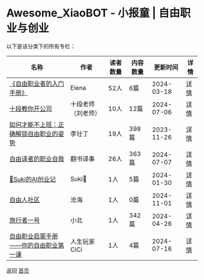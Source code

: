 # Awesome_XiaoBOT - 小报童 | 自由职业与创业

以下是该分类下的所有专栏：

| 名称 | 作者 | 读者数量 | 内容数量 | 更新时间 | 详情 |
|------|------|----------|----------|----------|------|
| [《自由职业者的入门手册》](https://xiaobot.net/p/freelancer?refer=0b133df9-27dc-423b-8101-639049001c13) | Elena | 52人 | 6篇 |  2024-03-18 | [详情](../data/freelancer.md) |
| [十段教你开公司](https://xiaobot.net/p/hendydcxy?refer=0b133df9-27dc-423b-8101-639049001c13) | 十段老师（刘老师） | 10人 | 12篇 |  2024-07-06 | [详情](../data/hendydcxy.md) |
| [如何才能不上班：正确解锁自由职业的姿势](https://xiaobot.net/p/lizhuangding?refer=0b133df9-27dc-423b-8101-639049001c13) | 李壮丁 | 19人 | 398篇 |  2023-11-26 | [详情](../data/lizhuangding.md) |
| [自由译者的职业自救](https://xiaobot.net/p/TranslatorStory?refer=0b133df9-27dc-423b-8101-639049001c13) | 翻书译事 | 26人 | 363篇 |  2024-07-07 | [详情](../data/TranslatorStory.md) |
| [📖Suki的AI创业记](https://xiaobot.net/p/sukiaiblog?refer=0b133df9-27dc-423b-8101-639049001c13) | Suki🐤 | 1人 | 5篇 |  2024-01-30 | [详情](../data/sukiaiblog.md) |
| [自由人社区](https://xiaobot.net/p/free666?refer=0b133df9-27dc-423b-8101-639049001c13) | 沧海 | 1人 | 0篇 |  2024-11-01 | [详情](../data/free666.md) |
| [旅行者一号](https://xiaobot.net/p/Voyager1?refer=0b133df9-27dc-423b-8101-639049001c13) | 小北 | 1人 | 342篇 |  2024-04-26 | [详情](../data/Voyager1.md) |
| [自由职业启蒙手册——你的自由职业第一课](https://xiaobot.net/p/freelancerHB?refer=0b133df9-27dc-423b-8101-639049001c13) | 人生玩家CiCi | 1人 | 4篇 |  2024-07-16 | [详情](../data/freelancerHB.md) |


返回 [首页](../README.md)
